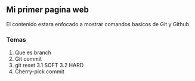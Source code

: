 ## Mi primer pagina web

El contenido estara enfocado a mostrar comandos basicos de Git y Github

### Temas
1. Que es branch
2. Git commit
3. git reset
	3.1 SOFT
	3.2 HARD
4. Cherry-pick commit
